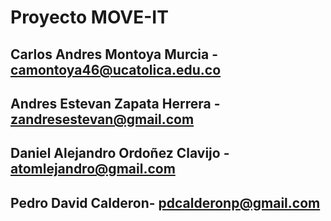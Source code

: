 # Proyecto MOVE-IT
## Carlos Andres Montoya Murcia - camontoya46@ucatolica.edu.co
## Andres Estevan Zapata Herrera - zandresestevan@gmail.com
## Daniel Alejandro Ordoñez Clavijo - atomlejandro@gmail.com
## Pedro David Calderon- pdcalderonp@gmail.com

